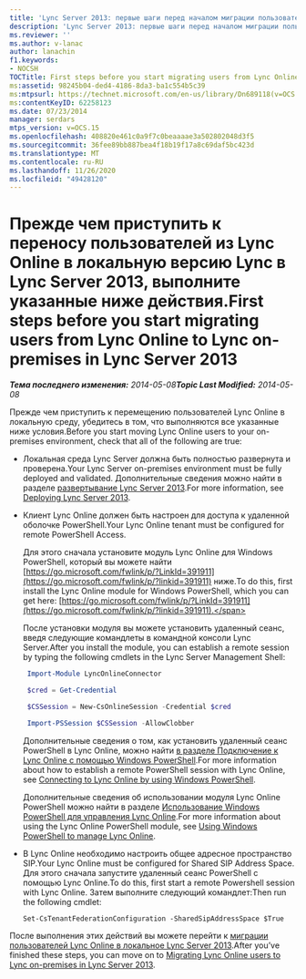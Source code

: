```yaml
---
title: 'Lync Server 2013: первые шаги перед началом миграции пользователей из Lync Online в локальное Lync'
description: 'Lync Server 2013: первые шаги перед началом миграции пользователей из Lync Online в локальное Lync.'
ms.reviewer: ''
ms.author: v-lanac
author: lanachin
f1.keywords:
- NOCSH
TOCTitle: First steps before you start migrating users from Lync Online to Lync on-premises
ms:assetid: 98245b04-ded4-4186-8da3-ba1c554b5c39
ms:mtpsurl: https://technet.microsoft.com/en-us/library/Dn689118(v=OCS.15)
ms:contentKeyID: 62258123
ms.date: 07/23/2014
manager: serdars
mtps_version: v=OCS.15
ms.openlocfilehash: 408820e461c0a9f7c0beaaaae3a502802048d3f5
ms.sourcegitcommit: 36fee89bb887bea4f18b19f17a8c69daf5bc423d
ms.translationtype: MT
ms.contentlocale: ru-RU
ms.lasthandoff: 11/26/2020
ms.locfileid: "49428120"
---
```

# <a name="first-steps-before-you-start-migrating-users-from-lync-online-to-lync-on-premises-in-lync-server-2013"></a><span data-ttu-id="16afa-103">Прежде чем приступить к переносу пользователей из Lync Online в локальную версию Lync в Lync Server 2013, выполните указанные ниже действия.</span><span class="sxs-lookup"><span data-stu-id="16afa-103">First steps before you start migrating users from Lync Online to Lync on-premises in Lync Server 2013</span></span>

<div data-xmlns="http://www.w3.org/1999/xhtml">

<div class="topic" data-xmlns="http://www.w3.org/1999/xhtml" data-msxsl="urn:schemas-microsoft-com:xslt" data-cs="https://msdn.microsoft.com/">

<div data-asp="https://msdn2.microsoft.com/asp">



</div>

<div id="mainSection">

<div id="mainBody"><span data-ttu-id="16afa-104">

<span> </span></span><span class="sxs-lookup"><span data-stu-id="16afa-104">

<span> </span></span></span>

<span data-ttu-id="16afa-105">_**Тема последнего изменения:** 2014-05-08_</span><span class="sxs-lookup"><span data-stu-id="16afa-105">_**Topic Last Modified:** 2014-05-08_</span></span>

<span data-ttu-id="16afa-106">Прежде чем приступить к перемещению пользователей Lync Online в локальную среду, убедитесь в том, что выполняются все указанные ниже условия.</span><span class="sxs-lookup"><span data-stu-id="16afa-106">Before you start moving Lync Online users to your on-premises environment, check that all of the following are true:</span></span>

  - <span data-ttu-id="16afa-107">Локальная среда Lync Server должна быть полностью развернута и проверена.</span><span class="sxs-lookup"><span data-stu-id="16afa-107">Your Lync Server on-premises environment must be fully deployed and validated.</span></span> <span data-ttu-id="16afa-108">Дополнительные сведения можно найти в разделе [развертывание Lync Server 2013](lync-server-2013-deploying-lync-server.md).</span><span class="sxs-lookup"><span data-stu-id="16afa-108">For more information, see [Deploying Lync Server 2013](lync-server-2013-deploying-lync-server.md).</span></span>

  - <span data-ttu-id="16afa-109">Клиент Lync Online должен быть настроен для доступа к удаленной оболочке PowerShell.</span><span class="sxs-lookup"><span data-stu-id="16afa-109">Your Lync Online tenant must be configured for remote PowerShell Access.</span></span>
    
    <span data-ttu-id="16afa-110">Для этого сначала установите модуль Lync Online для Windows PowerShell, который вы можете найти [https://go.microsoft.com/fwlink/p/?LinkId=391911](https://go.microsoft.com/fwlink/p/?linkid=391911) ниже.</span><span class="sxs-lookup"><span data-stu-id="16afa-110">To do this, first install the Lync Online module for Windows PowerShell, which you can get here: [https://go.microsoft.com/fwlink/p/?LinkId=391911](https://go.microsoft.com/fwlink/p/?linkid=391911).</span></span>
    
    <span data-ttu-id="16afa-111">После установки модуля вы можете установить удаленный сеанс, введя следующие командлеты в командной консоли Lync Server.</span><span class="sxs-lookup"><span data-stu-id="16afa-111">After you install the module, you can establish a remote session by typing the following cmdlets in the Lync Server Management Shell:</span></span>
    
       ```PowerShell
        Import-Module LyncOnlineConnector
       ```  
    
       ```PowerShell
        $cred = Get-Credential
       ``` 
    
       ```PowerShell
        $CSSession = New-CsOnlineSession -Credential $cred
       ```
    
       ```PowerShell
        Import-PSSession $CSSession -AllowClobber
       ```
    
    <span data-ttu-id="16afa-112">Дополнительные сведения о том, как установить удаленный сеанс PowerShell в Lync Online, можно найти [в разделе Подключение к Lync Online с помощью Windows PowerShell](https://docs.microsoft.com/SkypeForBusiness/set-up-your-computer-for-windows-powershell/set-up-your-computer-for-windows-powershell).</span><span class="sxs-lookup"><span data-stu-id="16afa-112">For more information about how to establish a remote PowerShell session with Lync Online, see [Connecting to Lync Online by using Windows PowerShell](https://docs.microsoft.com/SkypeForBusiness/set-up-your-computer-for-windows-powershell/set-up-your-computer-for-windows-powershell).</span></span>
  
    <span data-ttu-id="16afa-113">Дополнительные сведения об использовании модуля Lync Online PowerShell можно найти в разделе [Использование Windows PowerShell для управления Lync Online](https://docs.microsoft.com/SkypeForBusiness/set-up-your-computer-for-windows-powershell/set-up-your-computer-for-windows-powershell).</span><span class="sxs-lookup"><span data-stu-id="16afa-113">For more information about using the Lync Online PowerShell module, see [Using Windows PowerShell to manage Lync Online](https://docs.microsoft.com/SkypeForBusiness/set-up-your-computer-for-windows-powershell/set-up-your-computer-for-windows-powershell).</span></span>

  - <span data-ttu-id="16afa-114">В Lync Online необходимо настроить общее адресное пространство SIP.</span><span class="sxs-lookup"><span data-stu-id="16afa-114">Your Lync Online must be configured for Shared SIP Address Space.</span></span> <span data-ttu-id="16afa-115">Для этого сначала запустите удаленный сеанс PowerShell с помощью Lync Online.</span><span class="sxs-lookup"><span data-stu-id="16afa-115">To do this, first start a remote Powershell session with Lync Online.</span></span> <span data-ttu-id="16afa-116">Затем выполните следующий командлет:</span><span class="sxs-lookup"><span data-stu-id="16afa-116">Then run the following cmdlet:</span></span>
    
        Set-CsTenantFederationConfiguration -SharedSipAddressSpace $True

<span data-ttu-id="16afa-117">После выполнения этих действий вы можете перейти к [миграции пользователей Lync Online в локальное Lync Server 2013](lync-server-2013-migrating-lync-online-users-to-lync-on-premises.md).</span><span class="sxs-lookup"><span data-stu-id="16afa-117">After you’ve finished these steps, you can move on to [Migrating Lync Online users to Lync on-premises in Lync Server 2013](lync-server-2013-migrating-lync-online-users-to-lync-on-premises.md).</span></span>

<span data-ttu-id="16afa-118"></div>

<span> </span>

</div>

</div>

</span><span class="sxs-lookup"><span data-stu-id="16afa-118"></div>

<span> </span>

</div>

</div>

</span></span></div>

